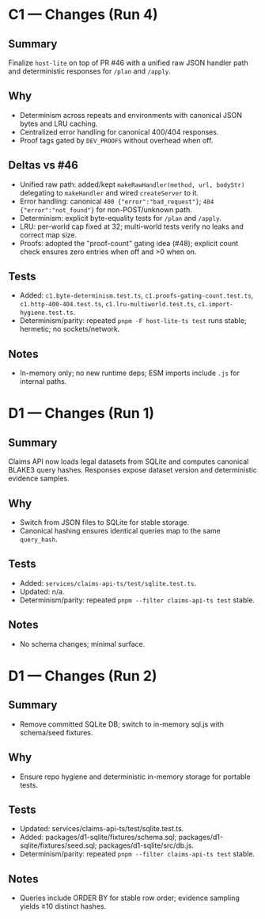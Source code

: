 # C1 — Changes (Run 4)

## Summary
Finalize `host-lite` on top of PR #46 with a unified raw JSON handler path and deterministic responses for `/plan` and `/apply`.

## Why
- Determinism across repeats and environments with canonical JSON bytes and LRU caching.
- Centralized error handling for canonical 400/404 responses.
- Proof tags gated by `DEV_PROOFS` without overhead when off.

## Deltas vs #46
- Unified raw path: added/kept `makeRawHandler(method, url, bodyStr)` delegating to `makeHandler` and wired `createServer` to it.
- Error handling: canonical `400 {"error":"bad_request"}`; `404 {"error":"not_found"}` for non-POST/unknown path.
- Determinism: explicit byte-equality tests for `/plan` and `/apply`.
- LRU: per-world cap fixed at 32; multi-world tests verify no leaks and correct map size.
- Proofs: adopted the "proof-count" gating idea (#48); explicit count check ensures zero entries when off and >0 when on.

## Tests
- Added: `c1.byte-determinism.test.ts`, `c1.proofs-gating-count.test.ts`, `c1.http-400-404.test.ts`, `c1.lru-multiworld.test.ts`, `c1.import-hygiene.test.ts`.
- Determinism/parity: repeated `pnpm -F host-lite-ts test` runs stable; hermetic; no sockets/network.

## Notes
- In-memory only; no new runtime deps; ESM imports include `.js` for internal paths.

# D1 — Changes (Run 1)

## Summary
Claims API now loads legal datasets from SQLite and computes canonical BLAKE3 query hashes. Responses expose dataset version and deterministic evidence samples.

## Why
- Switch from JSON files to SQLite for stable storage.
- Canonical hashing ensures identical queries map to the same `query_hash`.

## Tests
- Added: `services/claims-api-ts/test/sqlite.test.ts`.
- Updated: n/a.
- Determinism/parity: repeated `pnpm --filter claims-api-ts test` stable.

## Notes
- No schema changes; minimal surface.

# D1 — Changes (Run 2)

## Summary
- Remove committed SQLite DB; switch to in-memory sql.js with schema/seed fixtures.

## Why
- Ensure repo hygiene and deterministic in-memory storage for portable tests.

## Tests
- Updated: services/claims-api-ts/test/sqlite.test.ts.
- Added: packages/d1-sqlite/fixtures/schema.sql; packages/d1-sqlite/fixtures/seed.sql; packages/d1-sqlite/src/db.js.
- Determinism/parity: repeated `pnpm --filter claims-api-ts test` stable.

## Notes
- Queries include ORDER BY for stable row order; evidence sampling yields ≥10 distinct hashes.
